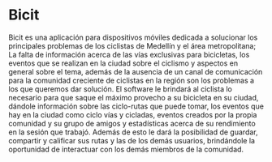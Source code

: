 # Bicit
Bicit es una aplicación para dispositivos móviles dedicada a solucionar los principales problemas de los ciclistas de Medellín y el área metropolitana; La falta de información acerca de las vías exclusivas para bicicletas, los eventos que se realizan en la ciudad sobre el ciclismo y aspectos en general sobre el tema, además de la ausencia de un canal de comunicación para la comunidad creciente de ciclistas en la región son los problemas a los que queremos dar solución.
El software le brindará al ciclista lo necesario para que saque el máximo provecho a su bicicleta en su ciudad, dándole información sobre las ciclo-rutas que puede tomar, los eventos que hay en la ciudad como ciclo vías y cicladas, eventos creados por la propia comunidad y su grupo de amigos y estadísticas acerca de su rendimiento en la sesión que trabajó. Además de esto le dará la posibilidad de guardar, compartir y calificar sus rutas y las de los demás usuarios, brindándole la oportunidad de interactuar con los demás miembros de la comunidad.
